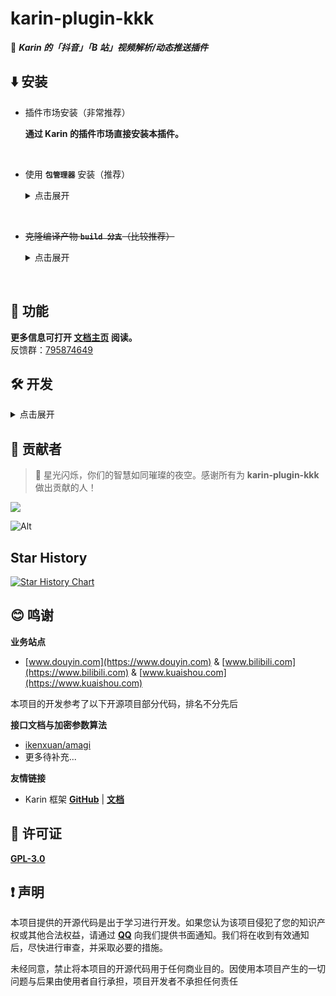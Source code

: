 # karin-plugin-kkk

🦄 **_Karin 的「抖音」「B 站」视频解析/动态推送插件_**

## ⬇️ 安装

- 插件市场安装（非常推荐）

  **通过 Karin 的插件市场直接安装本插件。**

<br />

- 使用 **`包管理器`** 安装（推荐）
   <details>
   <summary>点击展开</summary>

  在 **Karin 根目录** 下运行<br />
  手动更新时更新也可以使用该命令
  ```sh
  pnpm add karin-plugin-kkk@latest -w
  ```

   </details>

<br />

- ~~克隆编译产物 **`build 分支`**（比较推荐）~~
   <details>
   <summary>点击展开</summary>

   由于上游框架 Karin 有全面拥抱 `包模块化` 的嫌疑，所以使用 git clone 安装的方法 **不再推荐**

   </details>

<br />

## 📖 功能

**更多信息可打开 [文档主页](https://ikenxuan.github.io/karin-plugin-kkk/) 阅读。**<br>
反馈群：[795874649](http://qm.qq.com/cgi-bin/qm/qr?_wv=1027&k=S8y6baEcSkO6TEO5kEdfgmJhz79Oxdw5&authKey=ficWQytHGz3KIv5i0HpGbEeMBpABBXfjEMYRzo3ZwMV%2B0Y5mq8cC0Yxbczfa904H&noverify=0&group_code=795874649)

## 🛠️ 开发

<details>
<summary>点击展开</summary>

1. [fork](https://github.com/ikenxuan/karin-plugin-kkk/fork) 本项目到自己的仓库
2. 克隆到本地

```sh
git clone https://github.com/你的GitHub用户名/karin-plugin-kkk.git
```

1. 初始化开发环境
以下命令同 `pnpm i`
```sh
pnpm run init
```

5. 启动开发环境
以下命令任选一个即可
```sh
pnpm dev    # tsx 直接运行，不自动重启
pnpm watch  # tsx 监听文件变化并自动重启
```

</details>

## 🌟 贡献者

> 🌟 星光闪烁，你们的智慧如同璀璨的夜空。感谢所有为 **karin-plugin-kkk** 做出贡献的人！

<a href="https://github.com/ikenxuan/karin-plugin-kkk/graphs/contributors">
  <img src="https://contrib.rocks/image?repo=ikenxuan/karin-plugin-kkk" />
</a>

![Alt](https://repobeats.axiom.co/api/embed/76efd64f02ce043df06e2cd21913a0981b87f069.svg 'Repobeats analytics image')

## Star History

<a href="https://star-history.com/#ikenxuan/karin-plugin-kkk&Date">
 <picture>
   <source media="(prefers-color-scheme: dark)" srcset="https://api.star-history.com/svg?repos=ikenxuan/karin-plugin-kkk&type=Date&theme=dark" />
   <source media="(prefers-color-scheme: light)" srcset="https://api.star-history.com/svg?repos=ikenxuan/karin-plugin-kkk&type=Date" />
   <img alt="Star History Chart" src="https://api.star-history.com/svg?repos=ikenxuan/karin-plugin-kkk&type=Date" />
 </picture>
</a>

## 😊 鸣谢

**业务站点**

- [www.douyin.com](https://www.douyin.com) & [www.bilibili.com](https://www.bilibili.com) & [www.kuaishou.com](https://www.kuaishou.com)

本项目的开发参考了以下开源项目部分代码，排名不分先后

**接口文档与加密参数算法**

- [ikenxuan/amagi](https://github.com/ikenxuan/amagi)
- 更多待补充...

**友情链接**

- Karin 框架 [**GitHub**](https://github.com/Karinjs/Karin) | [**文档**](https://karin.fun)

## 🧷 许可证

[**GPL-3.0**](./LICENSE)

## ❗ 声明

本项目提供的开源代码是出于学习进行开发。如果您认为该项目侵犯了您的知识产权或其他合法权益，请通过 **[<i class="fa-brands fa-qq fa-flip"></i> QQ](https://qm.qq.com/q/k6Up32hdWE)** 向我们提供书面通知。我们将在收到有效通知后，尽快进行审查，并采取必要的措施。

未经同意，禁止将本项目的开源代码用于任何商业目的。因使用本项目产生的一切问题与后果由使用者自行承担，项目开发者不承担任何责任
